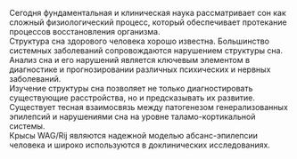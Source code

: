 Сегодня фундаментальная и клиническая наука рассматривает
сон как сложный физиологический процесс, который обеспечивает
протекание процессов восстановления организма. \
Структура сна здорового человека хорошо известна. 
Большинство системных заболеваний сопровождаются 
нарушением структуры сна.\
Анализ сна и его нарушений является ключевым элементом 
в диагностике и прогнозировании различных психических и 
нервных заболеваний. \
Изучение структуры сна позволяет не только
диагностировать существующие расстройства, 
но и предсказывать их развитие. \
Существует тесная взаимосвязь между патогенезом 
генерализованных эпилепсий и нарушениями сна на
уровне таламо-кортикальной системы. \
Крысы WAG/Rij являются надежной моделью 
абсанс-эпилепсии человека и широко используются 
в доклинических исследованиях.
